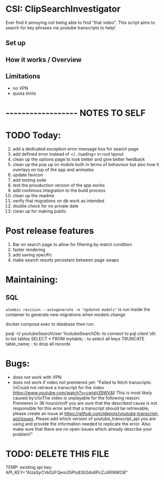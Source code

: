 # CSI: ClipSearchInvestigator
Ever find it annoying not being able to find "that video". This script aims to search for key phrases via youtube transcripts to help!

## Set up


## How it works / Overview


## Limitations
- no VPN
- quota limits




# ------------------ NOTES TO SELF

# TODO Today:
2. add a dedicated exception error message box for search page
4. add defined error instead of </...loading> in root layout
5. clean up the options page to look better and give better feedback
6. clean up the pop up on mobile both in terms of behaviour but also how it overlays on top of the app and animates
7. update favicon
8. add testing suite
9. test the prouduction version of the app works
10. add continous integration to the build process
11. clean up the readme
12. verify that migrations on db work as intended
13. double check for no private date
14. clean up for making public


# Post release features
1. Bar on search page to allow for filtering by match condition
2. faster rendering
3. add saving specific
4. make search results persistant between page swaps


# Maintaining:
## SQL
`alembic revision --autogenerate -m "Updated models"` is run inside the container to generate new migrations when models change

docker compose exec to database then run: 

psql -U youtubeSearchUser YoutubeSearchDb: to connect to pql client 
\dt: to list tables
SELECT * FROM mytable; : to select all keys
TRUNCATE table_name; : to drop all records

# Bugs:
- does not work with VPN
- does not work if video not premiered yet: "Failed to fetch transcripts: \nCould not retrieve a transcript for the video https://www.youtube.com/watch?v=cwish35WV4I! This is most likely caused by:\n\nThe video is unplayable for the following reason: Premieres in 36 hours\n\nIf you are sure that the described cause is not responsible for this error and that a transcript should be retrievable, please create an issue at https://github.com/jdepoix/youtube-transcript-api/issues. Please add which version of youtube_transcript_api you are using and provide the information needed to replicate the error. Also make sure that there are no open issues which already describe your problem!"

# TODO: DELETE THIS FILE
TEMP: existing api key:
API_KEY="AIzaSyCVk0zFQem35Pts83tl2do6PcZJ4RWlKO8"
